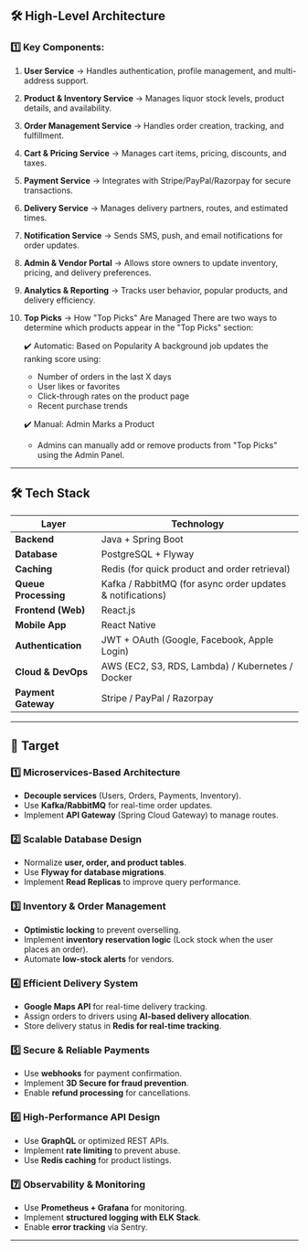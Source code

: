 ## **🛠 High-Level Architecture**
### **1️⃣ Key Components:**
1. **User Service** → Handles authentication, profile management, and multi-address support.
2. **Product & Inventory Service** → Manages liquor stock levels, product details, and availability.
3. **Order Management Service** → Handles order creation, tracking, and fulfillment.
4. **Cart & Pricing Service** → Manages cart items, pricing, discounts, and taxes.
5. **Payment Service** → Integrates with Stripe/PayPal/Razorpay for secure transactions.
6. **Delivery Service** → Manages delivery partners, routes, and estimated times.
7. **Notification Service** → Sends SMS, push, and email notifications for order updates.
8. **Admin & Vendor Portal** → Allows store owners to update inventory, pricing, and delivery preferences.
9. **Analytics & Reporting** → Tracks user behavior, popular products, and delivery efficiency.
10. **Top Picks** -> How "Top Picks" Are Managed
    There are two ways to determine which products appear in the "Top Picks" section:

    ✔️ Automatic: Based on Popularity
    A background job updates the ranking score using:
    
    - Number of orders in the last X days
    - User likes or favorites
    - Click-through rates on the product page
    - Recent purchase trends
    
    ✔️ Manual: Admin Marks a Product
    - Admins can manually add or remove products from "Top Picks" using the Admin Panel.
---

## **🛠 Tech Stack**
| **Layer**        | **Technology** |
|------------------|----------|
| **Backend**      | Java + Spring Boot |
| **Database**     | PostgreSQL  + Flyway |
| **Caching**      | Redis (for quick product and order retrieval) |
| **Queue Processing** | Kafka / RabbitMQ (for async order updates & notifications) |
| **Frontend (Web)** | React.js |
| **Mobile App**   | React Native |
| **Authentication** | JWT + OAuth (Google, Facebook, Apple Login) |
| **Cloud & DevOps** | AWS (EC2, S3, RDS, Lambda) / Kubernetes / Docker |
| **Payment Gateway** | Stripe / PayPal / Razorpay |

---

## **📌 Target**
### **1️⃣ Microservices-Based Architecture**
- **Decouple services** (Users, Orders, Payments, Inventory).
- Use **Kafka/RabbitMQ** for real-time order updates.
- Implement **API Gateway** (Spring Cloud Gateway) to manage routes.

### **2️⃣ Scalable Database Design**
- Normalize **user, order, and product tables**.
- Use **Flyway for database migrations**.
- Implement **Read Replicas** to improve query performance.

### **3️⃣ Inventory & Order Management**
- **Optimistic locking** to prevent overselling.
- Implement **inventory reservation logic** (Lock stock when the user places an order).
- Automate **low-stock alerts** for vendors.

### **4️⃣ Efficient Delivery System**
- **Google Maps API** for real-time delivery tracking.
- Assign orders to drivers using **AI-based delivery allocation**.
- Store delivery status in **Redis for real-time tracking**.

### **5️⃣ Secure & Reliable Payments**
- Use **webhooks** for payment confirmation.
- Implement **3D Secure for fraud prevention**.
- Enable **refund processing** for cancellations.

### **6️⃣ High-Performance API Design**
- Use **GraphQL** or optimized REST APIs.
- Implement **rate limiting** to prevent abuse.
- Use **Redis caching** for product listings.

### **7️⃣ Observability & Monitoring**
- Use **Prometheus + Grafana** for monitoring.
- Implement **structured logging with ELK Stack**.
- Enable **error tracking** via Sentry.

---
